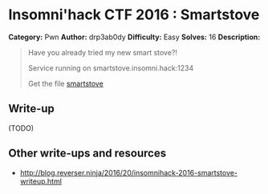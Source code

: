 # Insomni'hack CTF 2016 : Smartstove

**Category:** Pwn
**Author:** drp3ab0dy
**Difficulty:** Easy
**Solves:** 16
**Description:**

> Have you already tried my new smart stove?!
>
> Service running on smartstove.insomni.hack:1234
>
> Get the file [smartstove](./smartstove_84b5412d0236f23485082ee98a2b3d36)

## Write-up

(TODO)

## Other write-ups and resources

* <http://blog.reverser.ninja/2016/20/insomnihack-2016-smartstove-writeup.html>

